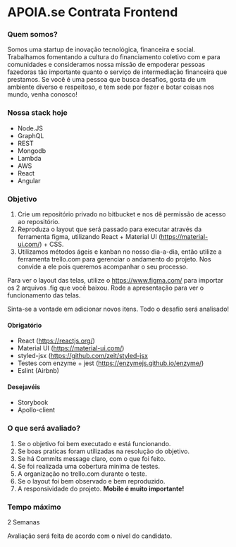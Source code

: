 # APOIA.se Contrata Frontend

### Quem somos?

Somos uma startup de inovação tecnológica, financeira e social. Trabalhamos fomentando a cultura do financiamento coletivo com e para comunidades e consideramos nossa missão de empoderar pessoas fazedoras tão importante quanto o serviço de intermediação financeira que prestamos. Se você é uma pessoa que busca desafios, gosta de um ambiente diverso e respeitoso, e tem sede por fazer e botar coisas nos mundo, venha conosco!

### Nossa stack hoje

- Node.JS
- GraphQL
- REST
- Mongodb
- Lambda
- AWS
- React
- Angular

### Objetivo

1. Crie um repositório privado no bitbucket e nos dê permissão de acesso ao repositório.
2. Reproduza o layout que será passado para executar através da ferramenta figma, utilizando React + Material UI (https://material-ui.com/) + CSS.
3. Utilizamos métodos ágeis e kanban no nosso dia-a-dia, então utilize a ferramenta trello.com para gerenciar o andamento do projeto. Nos convide a ele pois queremos acompanhar o seu processo.

Para ver o layout das telas, utilize o https://www.figma.com/ para importar os 2 arquivos .fig que você baixou. Rode a apresentação para ver o funcionamento das telas.

Sinta-se a vontade em adicionar novos itens. Todo o desafio será analisado!

#### Obrigatório

- React (https://reactjs.org/)
- Material UI (https://material-ui.com/)
- styled-jsx (https://github.com/zeit/styled-jsx
- Testes com enzyme + jest (https://enzymejs.github.io/enzyme/)
- Eslint (Airbnb)

#### Desejavéis
- Storybook
- Apollo-client

### O que será avaliado?

1. Se o objetivo foi bem executado e está funcionando.
2. Se boas praticas foram utilizadas na resolução do objetivo.
3. Se há Commits message claro, com o que foi feito.
4. Se foi realizada uma cobertura minima de testes.
5. A organização no trello.com durante o teste.
6. Se o layout foi bem observado e bem reproduzido.
7. A responsividade do projeto. **Mobile é muito importante!**


### Tempo máximo
2 Semanas

Avaliação será feita de acordo com o nível do candidato.
